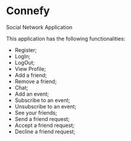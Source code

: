 # Connefy
Social Network Application

This application has the following functionalities:
- Register;
- LogIn;
- LogOut;
- View Profile;
- Add a friend;
- Remove a friend;
- Chat;
- Add an event;
- Subscribe to an event;
- Unsubscribe to an event;
- See your friends;
- Send a friend request;
- Accept a friend request;
- Decline a friend request;

